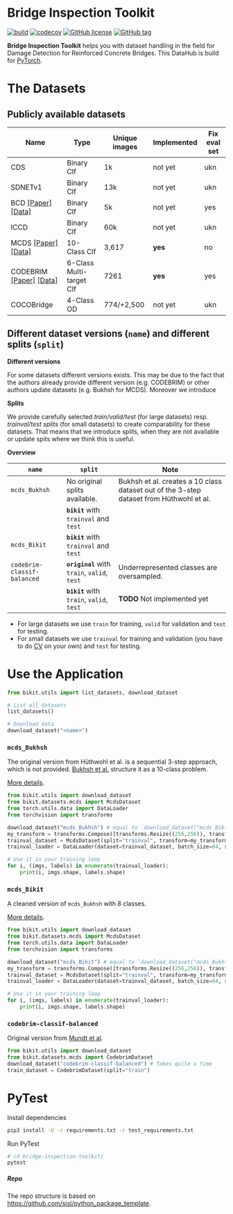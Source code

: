 # Bridge Inspection Toolkit


[![build](https://travis-ci.com/phiyodr/bridge-inspection-toolkit.svg?branch=master)](https://travis-ci.com/phiyodr/bridge-inspection-toolkit) 
[![codecov](https://codecov.io/gh/phiyodr/bridge-inspection-toolkit/branch/master/graph/badge.svg?token=U685JTKNLC)](https://codecov.io/gh/phiyodr/bridge-inspection-toolkit)
[![GitHub license](https://img.shields.io/github/license/phiyodr/bridge-inspection-toolkit.svg)](https://github.com/phiyodr/bridge-inspection-toolkit/blob/master/LICENSE) 
[![GitHub tag](https://img.shields.io/github/tag/phiyodr/bridge-inspection-toolkit.svg)](https://GitHub.com/phiyodr/bridge-inspection-toolkit/tags/)



**Bridge Inspection Toolkit** helps you with dataset handling in the field for Damage Detection for Reinforced Concrete Bridges.
This DataHub is build for [PyTorch](https://pytorch.org/). 

# The Datasets


## Publicly available datasets

Name      | Type        | Unique images | Implemented | Fix eval set
----------|-------------|---------------|-------------|-------------
CDS       | Binary Clf  |            1k |     not yet | ukn
SDNETv1   | Binary Clf  |           13k |     not yet | ukn
BCD  [[Paper]](https://www.mdpi.com/2076-3417/9/14/2867)  [[Data]](https://github.com/tjdxxhy/crack-detection)   | Binary Clf  |            5k |     not yet | yes
ICCD      | Binary Clf  |           60k |     not yet | ukn
MCDS [[Paper]](https://www.researchgate.net/publication/332571358_Multi-classifier_for_Reinforced_Concrete_Bridge_Defects) [[Data]](https://zenodo.org/record/2601506)  | 10-Class Clf  | 3,617 | **yes** | no
CODEBRIM [[Paper]](https://openaccess.thecvf.com/content_CVPR_2019/html/Mundt_Meta-Learning_Convolutional_Neural_Architectures_for_Multi-Target_Concrete_Defect_Classification_With_CVPR_2019_paper.html) [[Data]](https://zenodo.org/record/2620293#.YO8rj3UzZH4) | 6-Class Multi-target Clf  | 7261 | **yes** | yes
COCOBridge | 4-Class OD | 774/+2,500    |     not yet | ukn

## Different dataset versions (`name`) and different splits (`split`)

**Different versions**

For some datasets different versions exists. This may be due to the fact that the authors already provide different version (e.g. CODEBRIM) or other authors update datasets (e.g. Bukhsh for MCDS). Moreover we introduce 

**Splits** 

We provide carefully selected *train/valid/test* (for large datasets) resp. *trainval/test splits* (for small datasets) to create comparability for these datasets. That means that we introduce splits, when they are not available or update spits where we think this is useful. 

**Overview**


| `name`                      | `split`                               | Note |
| ----------------------------|---------------------------|-------------------------------|
| `mcds_Bukhsh`               | No original splits available. | Bukhsh et al. creates a 10 class dataset out of the 3-step dataset from Hüthwohl et al.  |
|                             | **`bikit`** with `trainval` and `test` | |
| `mcds_Bikit`                | **`bikit`** with `trainval` and `test` |
| `codebrim-classif-balanced` | **`original`** with `train`, `valid`, `test` | Underrepresented classes are oversampled.  |
|                             | **`bikit`** with `train`, `valid`, `test` | **TODO** Not implemented yet |

<!-- `codebrim-classif`          |  **`original`** with `train`, `valid`, `test` | Plain original version | -->

* For large datasets we use `train` for training, `valid` for validation and `test` for testing.
* For small datasets we use `trainval` for training and validation (you have to do [CV](https://en.wikipedia.org/wiki/Cross-validation_(statistics)) on your own) and `test` for testing.


# Use the Application

```python
from bikit.utils import list_datasets, download_dataset

# List all datasets
list_datasets()

# Download data
download_dataset("<name>") 
```

### `mcds_Bukhsh`

The original version from Hüthwohl‬ et al. is a sequential 3-step approach, which is not provided. [Bukhsh et al.](https://link.springer.com/article/10.1007/s00521-021-06279-x) structure it as a 10-class problem.

[More details](/details/mcds.md).

```python
from bikit.utils import download_dataset
from bikit.datasets.mcds import McdsDataset
from torch.utils.data import DataLoader
from torchvision import transforms

download_dataset("mcds_Bukhsh") # equal to `download_dataset("mcds_Bikit")` 
my_transform = transforms.Compose([transforms.Resize((256,256)), transforms.ToTensor()])
trainval_dataset = McdsDataset(split="trainval", transform=my_transform)
trainval_loader = DataLoader(dataset=trainval_dataset, batch_size=64, shuffle=False, num_workers=0)

# Use it in your training loop
for i, (imgs, labels) in enumerate(trainval_loader):
	print(i, imgs.shape, labels.shape)
```

### `mcds_Bikit`

A cleaned version of `mcds_Bukhsh` with 8 classes.

[More details](/details/mcds.md).

```python
from bikit.utils import download_dataset
from bikit.datasets.mcds import McdsDataset
from torch.utils.data import DataLoader
from torchvision import transforms

download_dataset("mcds_Bikit") # equal to `download_dataset("mcds_Bukhsh")` 
my_transform = transforms.Compose([transforms.Resize((256,256)), transforms.ToTensor()])
trainval_dataset = McdsDataset(split="trainval", transform=my_transform)
trainval_loader = DataLoader(dataset=trainval_dataset, batch_size=64, shuffle=False, num_workers=0)

# Use it in your training loop
for i, (imgs, labels) in enumerate(trainval_loader):
	print(i, imgs.shape, labels.shape)
```


### `codebrim-classif-balanced`

Original version from [Mundt et al](https://openaccess.thecvf.com/content_CVPR_2019/html/Mundt_Meta-Learning_Convolutional_Neural_Architectures_for_Multi-Target_Concrete_Defect_Classification_With_CVPR_2019_paper.html).

```python
from bikit.utils import download_dataset
from bikit.datasets.mcds import CodebrimDataset
download_dataset("codebrim-classif-balanced") # Takes quite a time
train_dataset = CodebrimDataset(split="train")
```

# PyTest

Install dependencies

```bash
pip3 install -U -r requirements.txt -r test_requirements.txt
```

Run PyTest

```bash
# cd bridge-inspection-toolkit/
pytest
```



##### Repo

The repo structure is based on https://github.com/sisl/python_package_template.
